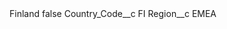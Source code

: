 <?xml version="1.0" encoding="UTF-8"?>
<CustomMetadata xmlns="http://soap.sforce.com/2006/04/metadata" xmlns:xsi="http://www.w3.org/2001/XMLSchema-instance" xmlns:xsd="http://www.w3.org/2001/XMLSchema">
    <label>Finland</label>
    <protected>false</protected>
    <values>
        <field>Country_Code__c</field>
        <value xsi:type="xsd:string">FI</value>
    </values>
    <values>
        <field>Region__c</field>
        <value xsi:type="xsd:string">EMEA</value>
    </values>
</CustomMetadata>
